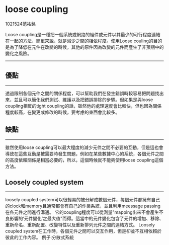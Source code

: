 
loose coupling
===================
1021524范祐銘

Loose coupling是一種把一個系統或網路的組件或元件以其最少的可行程度連結在一起的方法，簡單來說，就是減少之間的相依程度。使用Loose couling的目的是為了降低在元件在改變的時候，其他的原件因為改變的元件而產生了非預期中的變化之風險。


----------


優點
-------------
----------

透過限制各個元件之間的關係程度，可以幫助我們在發生錯誤時較容易把問題找出來，並且可以簡化我們測試、維護以及把錯誤排除的步驟。但如果是與loose coupling相反的tight coupling的話，雖然他的處理速度會比較快，但也因為關係程度較高，在變更或修改的時候，要考慮的東西會比較多。

缺點
-------------
----------
雖然使用loose coupling可以最大程度的減少元件之間不必要的互動，但是這也會導致在這些互動是被需要時發生問題，例如在某些數據中心的系統，各個元件之間的高度依賴關係是相當必要的，所以，這個時候就不能夠使用loose coupling這個方法。



Loosely coupled system
-------------
----------
loosely coupled system可以很輕易的被分解成數個元件，每個元件都擁有自己的clock和memory且通常都會有自己的作業系統，並且利用meessage passing在各元件之間進行溝通。
它的coupling程度可以從測量"mapping出來不會產生不良影響的’元件變化’之最大值"而得。這當中的元件變化包含了元件的增加、移除、重新命名、重新配置、改變特性以及重新排列元件之間的連結方式。
	Loosely coupled system在工作時，各個元件之間可以交互作用，但是卻並不互相依賴於彼此的工作內容。
例子:分散式系統





